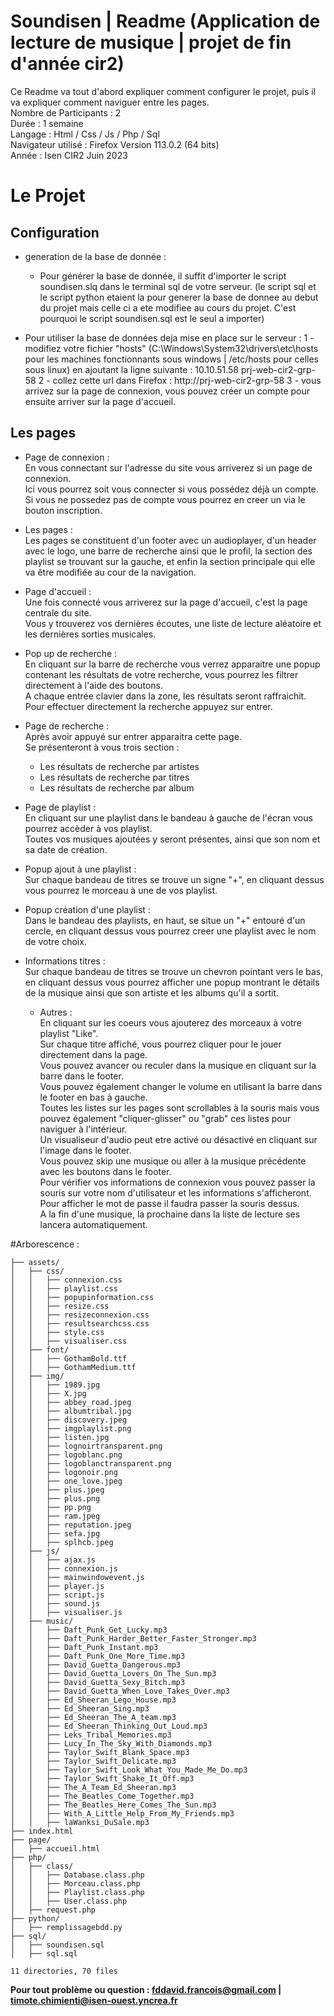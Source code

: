 # Soundisen | Readme (Application de lecture de musique | projet de fin d'année cir2)

Ce Readme va tout d'abord expliquer comment configurer le projet, puis il va expliquer comment naviguer entre les pages.   
Nombre de Participants : 2     
Durée : 1 semaine     
Langage : Html / Css / Js / Php / Sql   
Navigateur utilisé : Firefox Version 113.0.2 (64 bits)   
Année : Isen CIR2 Juin 2023   

# Le Projet

## Configuration
- generation de la base de donnée :
    - Pour générer la base de donnée, il suffit d'importer le script soundisen.slq dans le terminal sql de votre serveur.
        (le script sql et le script python etaient la pour generer la base de donnee au debut du projet mais celle ci a ete modifiee au cours du projet. C'est pourquoi le script soundisen.sql est le seul a importer)

- Pour utiliser la base de données deja mise en place sur le serveur :
    1 - modifiez votre fichier "hosts" (C:\Windows\System32\drivers\etc\hosts pour les machines fonctionnants sous windows | /etc/hosts pour celles sous linux) en ajoutant la ligne suivante : 10.10.51.58 prj-web-cir2-grp-58
    2 - collez cette url dans Firefox : http://prj-web-cir2-grp-58
    3 - vous arrivez sur la page de connexion, vous pouvez créer un compte pour ensuite arriver sur la page d'accueil.

## Les pages

- Page de connexion :    
    En vous connectant sur l'adresse du site vous arriverez si un page de connexion.    
    Ici vous pourrez soit vous connecter si vous possédez déjà un compte.    
    Si vous ne possedez pas de compte vous pourrez en creer un via le bouton inscription.    
- Les pages :    
  Les pages se constituent d'un footer avec un audioplayer, d'un header avec le logo, une barre de recherche ainsi que le profil, la section des playlist se trouvant sur la gauche, et enfin la section principale qui elle va être modifiée au cour de la navigation.    
- Page d'accueil :     
    Une fois connecté vous arriverez sur la page d'accueil, c'est la page centrale du site.    
    Vous y trouverez vos dernières écoutes, une liste de lecture aléatoire et les dernières sorties musicales.    
- Pop up de recherche :     
    En cliquant sur la barre de recherche vous verrez apparaitre une popup contenant les résultats de votre recherche, vous pourrez les filtrer directement à l'aide des boutons.    
    A chaque entrée clavier dans la zone, les résultats seront raffraichit.    
    Pour effectuer directement la recherche appuyez sur entrer.    
- Page de recherche :     
    Après avoir appuyé sur entrer apparaitra cette page.    
    Se présenteront à vous trois section :     
  - Les résultats de recherche par artistes    
  - Les résultats de recherche par titres    
  - Les résultats de recherche par album    
- Page de playlist :    
    En cliquant sur une playlist dans le bandeau à gauche de l'écran vous pourrez accèder à vos playlist.    
    Toutes vos musiques ajoutées y seront présentes, ainsi que son nom et sa date de création.    
- Popup ajout à une playlist :     
    Sur chaque bandeau de titres se trouve un signe "+", en cliquant dessus vous pourrez le morceau à une de vos playlist.    
- Popup création d'une playlist :    
    Dans le bandeau des playlists, en haut, se situe un "+" entouré d'un cercle, en cliquant dessus vous pourrez creer une playlist avec le nom de votre choix.    
- Informations titres :    
  Sur chaque bandeau de titres se trouve un chevron pointant vers le bas, en cliquant dessus vous pourrez afficher une popup montrant le détails de la musique ainsi que son artiste et les albums qu'il a sortit.    

  - Autres :     
      En cliquant sur les coeurs vous ajouterez des morceaux à votre playlist "Like".    
      Sur chaque titre affiché, vous pourrez cliquer pour le jouer directement dans la page.    
      Vous pouvez avancer ou reculer dans la musique en cliquant sur la barre dans le footer.    
      Vous pouvez également changer le volume en utilisant la barre dans le footer en bas à gauche.    
      Toutes les listes sur les pages sont scrollables à la souris mais vous pouvez également "cliquer-glisser" ou "grab" ces listes pour naviguer à l'intérieur.    
      Un visualiseur d'audio peut etre activé ou désactivé en cliquant sur l'image dans le footer.    
      Vous pouvez skip une musique ou aller à la musique précédente avec les boutons dans le footer.   
      Pour vérifier vos informations de connexion vous pouvez passer la souris sur votre nom d'utilisateur et les informations s'afficheront. Pour afficher le mot de passe il faudra passer la souris dessus.   
      A la fin d'une musique, la prochaine dans la liste de lecture ses lancera automatiquement.    
      
         
#Arborescence : 
         
```├── README.md
├── assets/
│   ├── css/
│   │   ├── connexion.css
│   │   ├── playlist.css
│   │   ├── popupinformation.css
│   │   ├── resize.css
│   │   ├── resizeconnexion.css
│   │   ├── resultsearchcss.css
│   │   ├── style.css
│   │   ├── visualiser.css
│   ├── font/
│   │   ├── GothamBold.ttf
│   │   ├── GothamMedium.ttf
│   ├── img/
│   │   ├── 1989.jpg
│   │   ├── X.jpg
│   │   ├── abbey_road.jpeg
│   │   ├── albumtribal.jpg
│   │   ├── discovery.jpeg
│   │   ├── imgplaylist.png
│   │   ├── listen.jpg
│   │   ├── lognoirtransparent.png
│   │   ├── logoblanc.png
│   │   ├── logoblanctransparent.png
│   │   ├── logonoir.png
│   │   ├── one_love.jpeg
│   │   ├── plus.jpeg
│   │   ├── plus.png
│   │   ├── pp.png
│   │   ├── ram.jpeg
│   │   ├── reputation.jpeg
│   │   ├── sefa.jpg
│   │   ├── splhcb.jpeg
│   ├── js/
│   │   ├── ajax.js
│   │   ├── connexion.js
│   │   ├── mainwindowevent.js
│   │   ├── player.js
│   │   ├── script.js
│   │   ├── sound.js
│   │   ├── visualiser.js
│   ├── music/
│   │   ├── Daft_Punk_Get_Lucky.mp3
│   │   ├── Daft_Punk_Harder_Better_Faster_Stronger.mp3
│   │   ├── Daft_Punk_Instant.mp3
│   │   ├── Daft_Punk_One_More_Time.mp3
│   │   ├── David_Guetta_Dangerous.mp3
│   │   ├── David_Guetta_Lovers_On_The_Sun.mp3
│   │   ├── David_Guetta_Sexy_Bitch.mp3
│   │   ├── David_Guetta_When_Love_Takes_Over.mp3
│   │   ├── Ed_Sheeran_Lego_House.mp3
│   │   ├── Ed_Sheeran_Sing.mp3
│   │   ├── Ed_Sheeran_The_A_team.mp3
│   │   ├── Ed_Sheeran_Thinking_Out_Loud.mp3
│   │   ├── Leks_Tribal_Memories.mp3
│   │   ├── Lucy_In_The_Sky_With_Diamonds.mp3
│   │   ├── Taylor_Swift_Blank_Space.mp3
│   │   ├── Taylor_Swift_Delicate.mp3
│   │   ├── Taylor_Swift_Look_What_You_Made_Me_Do.mp3
│   │   ├── Taylor_Swift_Shake_It_Off.mp3
│   │   ├── The_A_Team_Ed_Sheeran.mp3
│   │   ├── The_Beatles_Come_Together.mp3
│   │   ├── The_Beatles_Here_Comes_The_Sun.mp3
│   │   ├── With_A_Little_Help_From_My_Friends.mp3
│   │   ├── laWanksi_DuSale.mp3
├── index.html
├── page/
│   ├── accueil.html
├── php/
│   ├── class/
│   │   ├── Database.class.php
│   │   ├── Morceau.class.php
│   │   ├── Playlist.class.php
│   │   ├── User.class.php
│   ├── request.php
├── python/
│   ├── remplissagebdd.py
├── sql/
│   ├── soundisen.sql
│   ├── sql.sql

11 directories, 70 files
```

**Pour tout problème ou question : fddavid.francois@gmail.com | timote.chimienti@isen-ouest.yncrea.fr**
